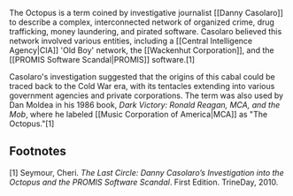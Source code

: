 The Octopus is a term coined by investigative journalist [[Danny Casolaro]] to describe a complex, interconnected network of organized crime, drug trafficking, money laundering, and pirated software. Casolaro believed this network involved various entities, including a [[Central Intelligence Agency|CIA]] 'Old Boy' network, the [[Wackenhut Corporation]], and the [[PROMIS Software Scandal|PROMIS]] software.[1]

Casolaro's investigation suggested that the origins of this cabal could be traced back to the Cold War era, with its tentacles extending into various government agencies and private corporations. The term was also used by Dan Moldea in his 1986 book, *Dark Victory: Ronald Reagan, MCA, and the Mob*, where he labeled [[Music Corporation of America|MCA]] as "The Octopus."[1]

## Footnotes

[1] Seymour, Cheri. *The Last Circle: Danny Casolaro’s Investigation into the Octopus and the PROMIS Software Scandal*. First Edition. TrineDay, 2010.